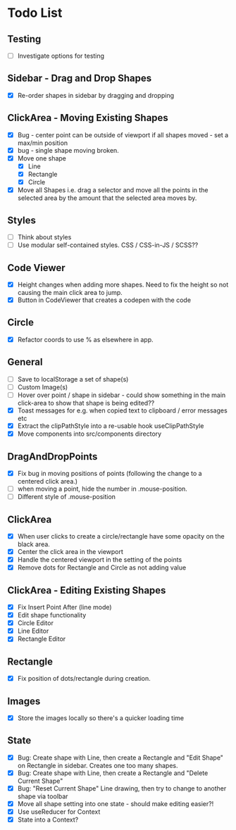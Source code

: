 # Todo List

## Testing

- [ ] Investigate options for testing

## Sidebar - Drag and Drop Shapes

- [x] Re-order shapes in sidebar by dragging and dropping

## ClickArea - Moving Existing Shapes

- [x] Bug - center point can be outside of viewport if all shapes moved - set a max/min position
- [x] bug - single shape moving broken.
- [x] Move one shape
  - [x] Line
  - [x] Rectangle
  - [x] Circle
- [x] Move all Shapes i.e. drag a selector and move all the points in the selected area by the amount that the selected area moves by.

## Styles

- [ ] Think about styles
- [ ] Use modular self-contained styles. CSS / CSS-in-JS / SCSS??

## Code Viewer

- [x] Height changes when adding more shapes. Need to fix the height so not causing the main click area to jump.
- [x] Button in CodeViewer that creates a codepen with the code

## Circle

- [x] Refactor coords to use % as elsewhere in app.

## General

- [ ] Save to localStorage a set of shape(s)
- [ ] Custom Image(s)
- [ ] Hover over point / shape in sidebar - could show something in the main click-area to show that shape is being edited??
- [x] Toast messages for e.g. when copied text to clipboard / error messages etc
- [x] Extract the clipPathStyle into a re-usable hook useClipPathStyle
- [x] Move components into src/components directory

## DragAndDropPoints

- [x] Fix bug in moving positions of points (following the change to a centered click area.)
- [ ] when moving a point, hide the number in .mouse-position.
- [ ] Different style of .mouse-position

## ClickArea

- [x] When user clicks to create a circle/rectangle have some opacity on the black area.
- [x] Center the click area in the viewport
- [x] Handle the centered viewport in the setting of the points
- [x] Remove dots for Rectangle and Circle as not adding value

## ClickArea - Editing Existing Shapes

- [x] Fix Insert Point After (line mode)
- [x] Edit shape functionality
- [x] Circle Editor
- [x] Line Editor
- [x] Rectangle Editor

## Rectangle

- [x] Fix position of dots/rectangle during creation.

## Images

- [x] Store the images locally so there's a quicker loading time

## State

- [x] Bug: Create shape with Line, then create a Rectangle and "Edit Shape" on Rectangle in sidebar. Creates one too many shapes.
- [x] Bug: Create shape with Line, then create a Rectangle and "Delete Current Shape"
- [x] Bug: "Reset Current Shape" Line drawing, then try to change to another shape via toolbar
- [x] Move all shape setting into one state - should make editing easier?!
- [x] Use useReducer for Context
- [x] State into a Context?
